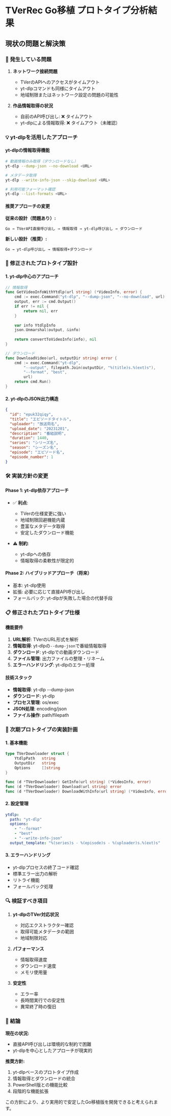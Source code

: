 # TVerRec Go移植 プロトタイプ分析結果

## 現状の問題と解決策

### 🚨 発生している問題

1. **ネットワーク接続問題**
   - TVerのAPIへのアクセスがタイムアウト
   - yt-dlpコマンドも同様にタイムアウト
   - 地域制限またはネットワーク設定の問題の可能性

2. **作品情報取得の状況**
   - 自前のAPI呼び出し: ❌ タイムアウト
   - yt-dlpによる情報取得: ❌ タイムアウト（未確認）

### 💡 yt-dlpを活用したアプローチ

#### yt-dlpの情報取得機能
```bash
# 動画情報のみ取得（ダウンロードなし）
yt-dlp --dump-json --no-download <URL>

# メタデータ取得
yt-dlp --write-info-json --skip-download <URL>

# 利用可能フォーマット確認
yt-dlp --list-formats <URL>
```

#### 推奨アプローチの変更

**従来の設計（問題あり）:**
```
Go → TVerAPI直接呼び出し → 情報取得 → yt-dlp呼び出し → ダウンロード
```

**新しい設計（推奨）:**
```
Go → yt-dlp呼び出し → 情報取得+ダウンロード
```

### 🔄 修正されたプロトタイプ設計

#### 1. yt-dlp中心のアプローチ
```go
// 情報取得
func GetVideoInfoWithYtdlp(url string) (*VideoInfo, error) {
    cmd := exec.Command("yt-dlp", "--dump-json", "--no-download", url)
    output, err := cmd.Output()
    if err != nil {
        return nil, err
    }
    
    var info YtdlpInfo
    json.Unmarshal(output, &info)
    
    return convertToVideoInfo(info), nil
}

// ダウンロード
func DownloadVideo(url, outputDir string) error {
    cmd := exec.Command("yt-dlp", 
        "--output", filepath.Join(outputDir, "%(title)s.%(ext)s"),
        "--format", "best",
        url)
    return cmd.Run()
}
```

#### 2. yt-dlpのJSON出力構造
```json
{
  "id": "epuk32qiqy",
  "title": "エピソードタイトル",
  "uploader": "放送局名",
  "upload_date": "20231201",
  "description": "番組説明",
  "duration": 1440,
  "series": "シリーズ名",
  "season": "シーズン名",
  "episode": "エピソード名",
  "episode_number": 1
}
```

### 🛠 実装方針の変更

#### Phase 1: yt-dlp依存アプローチ
- ✅ **利点**: 
  - TVerの仕様変更に強い
  - 地域制限回避機能内蔵
  - 豊富なメタデータ取得
  - 安定したダウンロード機能

- ⚠️ **制約**:
  - yt-dlpへの依存
  - 情報取得の柔軟性が限定的

#### Phase 2: ハイブリッドアプローチ（将来）
- 基本: yt-dlp使用
- 拡張: 必要に応じて直接API呼び出し
- フォールバック: yt-dlpが失敗した場合の代替手段

### 📋 修正されたプロトタイプ仕様

#### 機能要件
1. **URL解析**: TVerのURL形式を解析
2. **情報取得**: yt-dlpの`--dump-json`で番組情報取得
3. **ダウンロード**: yt-dlpでの動画ダウンロード
4. **ファイル管理**: 出力ファイルの整理・リネーム
5. **エラーハンドリング**: yt-dlpのエラー処理

#### 技術スタック
- **情報取得**: yt-dlp --dump-json
- **ダウンロード**: yt-dlp 
- **プロセス管理**: os/exec
- **JSON処理**: encoding/json
- **ファイル操作**: path/filepath

### 🎯 次期プロトタイプの実装計画

#### 1. 基本機能
```go
type TVerDownloader struct {
    YtdlpPath   string
    OutputDir   string
    Options     []string
}

func (d *TVerDownloader) GetInfo(url string) (*VideoInfo, error)
func (d *TVerDownloader) Download(url string) error
func (d *TVerDownloader) DownloadWithInfo(url string) (*VideoInfo, error)
```

#### 2. 設定管理
```yaml
ytdlp:
  path: "yt-dlp"
  options:
    - "--format"
    - "best"
    - "--write-info-json"
  output_template: "%(series)s - %(episode)s - %(uploader)s.%(ext)s"
```

#### 3. エラーハンドリング
- yt-dlpプロセスの終了コード確認
- 標準エラー出力の解析
- リトライ機能
- フォールバック処理

### 🔍 検証すべき項目

1. **yt-dlpのTVer対応状況**
   - 対応エクストラクター確認
   - 取得可能メタデータの範囲
   - 地域制限対応

2. **パフォーマンス**
   - 情報取得速度
   - ダウンロード速度
   - メモリ使用量

3. **安定性**
   - エラー率
   - 長時間実行での安定性
   - 異常終了時の復旧

### 💭 結論

**現在の状況:**
- 直接API呼び出しは環境的な制約で困難
- yt-dlpを中心としたアプローチが現実的

**推奨方針:**
1. yt-dlpベースのプロトタイプ作成
2. 情報取得とダウンロードの統合
3. PowerShell版との機能比較
4. 段階的な機能拡張

この方針により、より実用的で安定したGo移植版を開発できると考えられます。